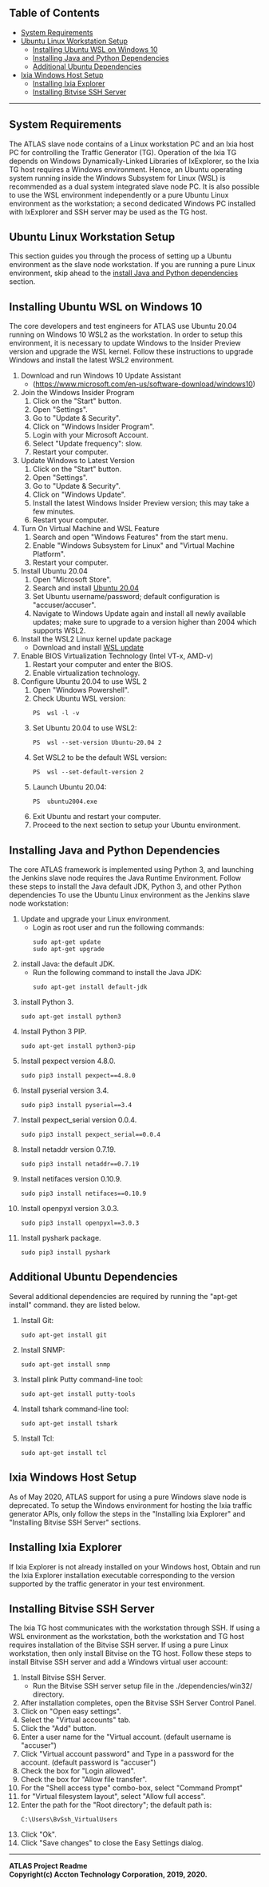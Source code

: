 ## Table of Contents

* [System Requirements](#system-requirements)
* [Ubuntu Linux Workstation Setup](#ubuntu-linux-workstation-setup)
  * [Installing Ubuntu WSL on Windows 10](#installing-ubuntu-wsl-on-windows-10)
  * [Installing Java and Python Dependencies](#installing-java-and-python-dependencies)
  * [Additional Ubuntu Dependencies](#additional-ubuntu-dependencies)
* [Ixia Windows Host Setup](#ixia-windows-host-setup)
  * [Installing Ixia Explorer](#installing-ixia-explorer)
  * [Installing Bitvise SSH Server](#installing-bitvise-ssh-server)

---

## System Requirements

The ATLAS slave node contains of a Linux workstation PC and an Ixia host PC for controlling the Traffic Generator (TG). Operation of the Ixia TG depends on Windows Dynamically-Linked Libraries of IxExplorer, so the Ixia TG host requires a Windows environment. Hence, an Ubuntu  operating system running inside the Windows Subsystem for Linux (WSL) is recommended as a dual system integrated slave node PC. It is also possible to use the WSL environment independently or a pure Ubuntu Linux environment as the workstation; a second dedicated Windows PC installed with IxExplorer and SSH server may be used as the TG host.

## Ubuntu Linux Workstation Setup

This section guides you through the process of setting up a Ubuntu environment as the slave node workstation. If you are running a pure Linux environment, skip ahead to the [install Java and Python dependencies](#installing-java-and-python-dependencies) section.

## Installing Ubuntu WSL on Windows 10

The core developers and test engineers for ATLAS use Ubuntu 20.04 running on Windows 10 WSL2 as the workstation. In order to setup this environment, it is necessary to update Windows to the Insider Preview version and upgrade the WSL kernel. Follow these instructions to upgrade Windows and install the latest WSL2 environment.

 1. Download and run Windows 10 Update Assistant
    * (https://www.microsoft.com/en-us/software-download/windows10)
 2. Join the Windows Insider Program
    1. Click on the "Start" button.
    2. Open "Settings".
    3. Go to "Update & Security".
    4. Click on "Windows Insider Program".
    5. Login with your Microsoft Account.
    6. Select "Update frequency": slow.
    7. Restart your computer.
 3. Update Windows to Latest Version
    1. Click on the "Start" button.
    2. Open "Settings".
    3. Go to "Update & Security".
    4. Click on "Windows Update".
    5. Install the latest Windows Insider Preview version; this may take a few minutes.
    6. Restart your computer.
 4. Turn On Virtual Machine and WSL Feature
    1. Search and open "Windows Features" from the start menu.
    2. Enable "Windows Subsystem for Linux" and "Virtual Machine Platform".
    3. Restart your computer.
 5. Install Ubuntu 20.04
    1. Open "Microsoft Store".
    2. Search and install [Ubuntu 20.04](https://www.microsoft.com/en-us/p/ubuntu-2004-lts/9n6svws3rx71?activetab=pivot:overviewtab)
    3. Set Ubuntu username/password; default configuration is "accuser/accuser".
    4. Navigate to Windows Update again and install all newly available updates; make sure to upgrade to a version higher than 2004 which supports WSL2.
 6. Install the WSL2 Linux kernel update package
    * Download and install [WSL update](https://wslstorestorage.blob.core.windows.net/wslblob/wsl_update_x64.msi)
 7. Enable BIOS Virtualization Technology (Intel VT-x, AMD-v)
    1. Restart your computer and enter the BIOS.
    2. Enable virtualization technology.
 8. Configure Ubuntu 20.04 to use WSL 2
    1. Open "Windows Powershell".
    2. Check Ubuntu WSL version:
        ```
        PS  wsl -l -v
        ```
    3. Set Ubuntu 20.04 to use WSL2:
        ```
        PS  wsl --set-version Ubuntu-20.04 2
        ```
    4. Set WSL2 to be the default WSL version:
        ```
        PS  wsl --set-default-version 2
        ```
    5. Launch Ubuntu 20.04:
        ```
        PS  ubuntu2004.exe
        ```
    6. Exit Ubuntu and restart your computer.
    7. Proceed to the next section to setup your Ubuntu environment.

## Installing Java and Python Dependencies
    
The core ATLAS framework is implemented using Python 3, and launching the Jenkins slave node requires the Java Runtime Environment. Follow these steps to install the Java default JDK, Python 3, and other Python dependencies To use the Ubuntu Linux environment as the Jenkins slave node workstation:

1. Update and upgrade your Linux environment.
    * Login as root user and run the following commands:
      ```
      sudo apt-get update
      sudo apt-get upgrade
      ```
2. install Java: the default JDK.
    * Run the following command to install the Java JDK:
      ```
      sudo apt-get install default-jdk
      ```
2. install Python 3.
    ```
    sudo apt-get install python3
    ```
3. Install Python 3 PIP.
    ```
    sudo apt-get install python3-pip
    ```
4. Install pexpect version 4.8.0.
    ```
    sudo pip3 install pexpect==4.8.0
    ```
5. Install pyserial version 3.4.
    ```
    sudo pip3 install pyserial==3.4
    ```
6. Install pexpect_serial version 0.0.4.
    ```
    sudo pip3 install pexpect_serial==0.0.4
    ```
7. Install netaddr version 0.7.19.
    ```
    sudo pip3 install netaddr==0.7.19
    ```
8. Install netifaces version 0.10.9.
    ```
    sudo pip3 install netifaces==0.10.9
    ```
9. Install openpyxl version 3.0.3.
    ```
    sudo pip3 install openpyxl==3.0.3
    ```
10. Install pyshark package.
    ```
    sudo pip3 install pyshark
    ```

## Additional Ubuntu Dependencies

Several additional dependencies are required by running the "apt-get install" command. they are listed below.

1. Install Git:
    ```
    sudo apt-get install git
    ```
2. Install SNMP:
    ```
    sudo apt-get install snmp
    ```
3. Install plink Putty command-line tool:
    ```
    sudo apt-get install putty-tools
    ```
4. Install tshark command-line tool:
    ```
    sudo apt-get install tshark
    ```
5. Install Tcl:
    ```
    sudo apt-get install tcl
    ```

## Ixia Windows Host Setup

As of May 2020, ATLAS support for using a pure Windows slave node is deprecated. To setup the Windows environment for hosting the Ixia traffic generator APIs, only follow the steps in the "Installing Ixia Explorer" and "Installing Bitvise SSH Server" sections.

## Installing Ixia Explorer

If Ixia Explorer is not already installed on your Windows host, Obtain and run the Ixia Explorer installation executable corresponding to the version supported by the traffic generator in your test environment.

## Installing Bitvise SSH Server

The Ixia TG host communicates with the workstation through SSH. If using a WSL environment as the workstation, both the workstation and TG host requires installation of the Bitvise SSH server. If using a pure Linux workstation, then only install Bitvise on the TG host. Follow these steps to install Bitvise SSH server and add a Windows virtual user account:

1. Install Bitvise SSH Server.
    * Run the Bitvise SSH server setup file in the ./dependencies/win32/ directory.
2. After installation completes, open the Bitvise SSH Server Control Panel.
3. Click on "Open easy settings".
4. Select the "Virtual accounts" tab.
5. Click the "Add" button.
6. Enter a user name for the "Virtual account. (default username is "accuser")
7. Click "Virtual account password" and Type in a password for the account. (default password is "accuser")
8. Check the box for "Login allowed".
9. Check the box for "Allow file transfer".
10. For the "Shell access type" combo-box, select "Command Prompt"
11. for "Virtual filesystem layout", select "Allow full access".
12. Enter the path for the "Root directory"; the default path is:
    ```
    C:\Users\BvSsh_VirtualUsers
    ```
13. Click "Ok".
14. Click "Save changes" to close the Easy Settings dialog.

---

**ATLAS Project Readme**    
**Copyright(c) Accton Technology Corporation, 2019, 2020.**
